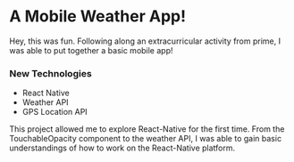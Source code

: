 # A Mobile Weather App!

Hey, this was fun. Following along an extracurricular activity from prime, I was able to put together a basic mobile app!

### New Technologies 
  - React Native
  - Weather API
  - GPS Location API

This project allowed me to explore React-Native for the first time. From the TouchableOpacity component to the weather API, I was able to gain basic understandings of how to work on the React-Native platform. 
